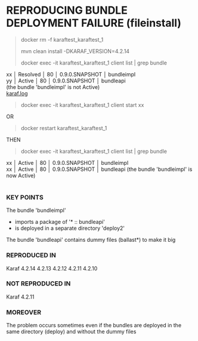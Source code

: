 # REPRODUCING BUNDLE DEPLOYMENT FAILURE (fileinstall)

> docker rm -f karaftest_karaftest_1
>
> mvn clean install -DKARAF_VERSION=4.2.14
>
> docker exec -it karaftest_karaftest_1 client list | grep bundle
>
xx │ Resolved │ 80 │ 0.9.0.SNAPSHOT │ bundleimpl<br>
yy │ Active │ 80 │ 0.9.0.SNAPSHOT │ bundleapi<br>
(the bundle 'bundleimpl' is not Active)<br>
[karaf.log](./karaf.log)

> docker exec -it karaftest_karaftest_1 client start xx
>
OR
> docker restart karaftest_karaftest_1
>
THEN
> docker exec -it karaftest_karaftest_1 client list | grep bundle
>
xx │ Active │ 80 │ 0.9.0.SNAPSHOT │ bundleimpl<br>
xx │ Active │ 80 │ 0.9.0.SNAPSHOT │ bundleapi
(the bundle 'bundleimpl' is now Active)<br>
<br>

### KEY POINTS

The bundle 'bundleimpl'

- imports a package of '* :: bundleapi'
- is deployed in a separate directory 'deploy2'

The bundle 'bundleapi' contains dummy files (ballast*) to make it big

### REPRODUCED IN

Karaf 4.2.14 4.2.13 4.2.12 4.2.11 4.2.10

### NOT REPRODUCED IN

Karaf 4.2.11

### MOREOVER

The problem occurs sometimes even if the bundles are deployed in the same directory (deploy) and without the dummy files



